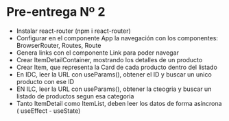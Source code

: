 # Pre-entrega Nº 2
 
 - Instalar react-router (npm i react-router)
 - Configurar en el componente App la navegación con los componentes: BrowserRouter, Routes, Route
 - Genera links con el componente Link para poder navegar
 - Crear ItemDetailContainer, mostrando los detalles de un producto
 - Crear Item, que representa la Card de cada producto dentro del listado
 - En IDC, leer la URL con useParams(), obtener el ID y buscar un unico producto con ese ID
 - EN ILC, leer la URL con useParams(), obtener la cteogria y buscar un listado de productos segun esa categoria
 - Tanto ItemDetail como ItemList, deben leer los datos de forma asíncrona ( useEffect - useState)